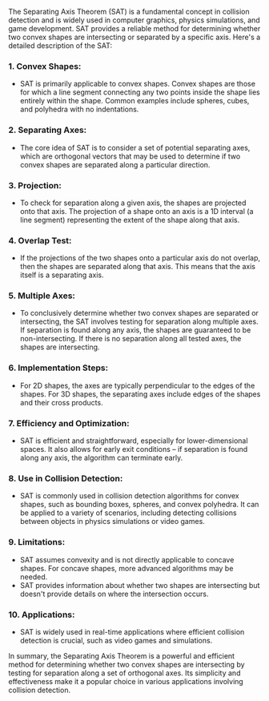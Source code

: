 The Separating Axis Theorem (SAT) is a fundamental concept in collision detection and is widely used in computer graphics, physics simulations, and game development. SAT provides a reliable method for determining whether two convex shapes are intersecting or separated by a specific axis. Here's a detailed description of the SAT:
### 1. **Convex Shapes:**
- SAT is primarily applicable to convex shapes. Convex shapes are those for which a line segment connecting any two points inside the shape lies entirely within the shape. Common examples include spheres, cubes, and polyhedra with no indentations. 
### 2. **Separating Axes:**
- The core idea of SAT is to consider a set of potential separating axes, which are orthogonal vectors that may be used to determine if two convex shapes are separated along a particular direction.
### 3. **Projection:**
- To check for separation along a given axis, the shapes are projected onto that axis. The projection of a shape onto an axis is a 1D interval (a line segment) representing the extent of the shape along that axis.
### 4. **Overlap Test:**
- If the projections of the two shapes onto a particular axis do not overlap, then the shapes are separated along that axis. This means that the axis itself is a separating axis.
### 5. **Multiple Axes:**
- To conclusively determine whether two convex shapes are separated or intersecting, the SAT involves testing for separation along multiple axes. If separation is found along any axis, the shapes are guaranteed to be non-intersecting. If there is no separation along all tested axes, the shapes are intersecting.
### 6. **Implementation Steps:**
- For 2D shapes, the axes are typically perpendicular to the edges of the shapes. For 3D shapes, the separating axes include edges of the shapes and their cross products.
### 7. **Efficiency and Optimization:**
- SAT is efficient and straightforward, especially for lower-dimensional spaces. It also allows for early exit conditions – if separation is found along any axis, the algorithm can terminate early.
### 8. **Use in Collision Detection:**
- SAT is commonly used in collision detection algorithms for convex shapes, such as bounding boxes, spheres, and convex polyhedra. It can be applied to a variety of scenarios, including detecting collisions between objects in physics simulations or video games.
### 9. **Limitations:**
- SAT assumes convexity and is not directly applicable to concave shapes. For concave shapes, more advanced algorithms may be needed.
- SAT provides information about whether two shapes are intersecting but doesn't provide details on where the intersection occurs.
### 10. **Applications:**
- SAT is widely used in real-time applications where efficient collision detection is crucial, such as video games and simulations.

In summary, the Separating Axis Theorem is a powerful and efficient method for determining whether two convex shapes are intersecting by testing for separation along a set of orthogonal axes. Its simplicity and effectiveness make it a popular choice in various applications involving collision detection.